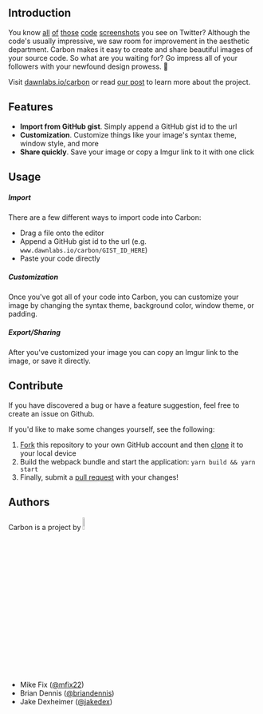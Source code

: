 ## Introduction

You know [all](TODO) [of](TODO) [those](TODO) [code](TODO) [screenshots](TODO) you see on Twitter? Although the code's usually impressive, we saw room for improvement in the aesthetic department. Carbon makes it easy to create and share beautiful images of your source code. So what are you waiting for? Go impress all of your followers with your newfound design prowess. 🎨

Visit [dawnlabs.io/carbon](http://dawnlabs.io/carbon) or read [our post](TODO) to learn more about the project.

## Features

* **Import from GitHub gist**. Simply append a GitHub gist id to the url
* **Customization**. Customize things like your image's syntax theme, window style, and more
* **Share quickly**. Save your image or copy a Imgur link to it with one click

## Usage

##### Import

There are a few different ways to import code into Carbon:
- Drag a file onto the editor
- Append a GitHub gist id to the url  (e.g. `www.dawnlabs.io/carbon/GIST_ID_HERE`)
- Paste your code directly

##### Customization

Once you've got all of your code into Carbon, you can customize your image by changing the syntax theme, background color, window theme, or padding.

##### Export/Sharing

After you've customized your image you can copy an Imgur link to the image, or save it directly.

## Contribute

If you have discovered a bug or have a feature suggestion, feel free to create an issue on Github.

If you'd like to make some changes yourself, see the following:
1. [Fork](https://help.github.com/articles/fork-a-repo/) this repository to your own GitHub account and then [clone](https://help.github.com/articles/cloning-a-repository/) it to your local device
2. Build the webpack bundle and start the application: `yarn build && yarn start`
3. Finally, submit a [pull request](https://help.github.com/articles/creating-a-pull-request-from-a-fork/) with your changes!

## Authors
Carbon is a project by <a href="http://dawnlabs.io/"><img width=8% src="https://cloud.githubusercontent.com/assets/10369094/25406306/dacebd4c-29cb-11e7-8e1c-468687cde495.png"></a>
- Mike Fix ([@mfix22](https://github.com/mfix22))
- Brian Dennis ([@briandennis](https://github.com/briandennis))
- Jake Dexheimer ([@jakedex](https://github.com/jakedex))
